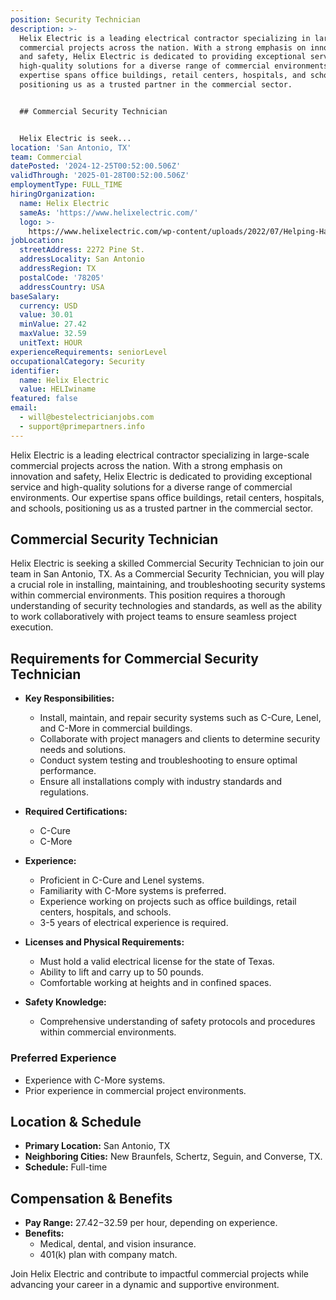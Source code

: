```yaml
---
position: Security Technician
description: >-
  Helix Electric is a leading electrical contractor specializing in large-scale
  commercial projects across the nation. With a strong emphasis on innovation
  and safety, Helix Electric is dedicated to providing exceptional service and
  high-quality solutions for a diverse range of commercial environments. Our
  expertise spans office buildings, retail centers, hospitals, and schools,
  positioning us as a trusted partner in the commercial sector.


  ## Commercial Security Technician


  Helix Electric is seek...
location: 'San Antonio, TX'
team: Commercial
datePosted: '2024-12-25T00:52:00.506Z'
validThrough: '2025-01-28T00:52:00.506Z'
employmentType: FULL_TIME
hiringOrganization:
  name: Helix Electric
  sameAs: 'https://www.helixelectric.com/'
  logo: >-
    https://www.helixelectric.com/wp-content/uploads/2022/07/Helping-Hands-Logo_Blue-e1656694113799.jpg
jobLocation:
  streetAddress: 2272 Pine St.
  addressLocality: San Antonio
  addressRegion: TX
  postalCode: '78205'
  addressCountry: USA
baseSalary:
  currency: USD
  value: 30.01
  minValue: 27.42
  maxValue: 32.59
  unitText: HOUR
experienceRequirements: seniorLevel
occupationalCategory: Security
identifier:
  name: Helix Electric
  value: HELIwiname
featured: false
email:
  - will@bestelectricianjobs.com
  - support@primepartners.info
---
```




Helix Electric is a leading electrical contractor specializing in large-scale commercial projects across the nation. With a strong emphasis on innovation and safety, Helix Electric is dedicated to providing exceptional service and high-quality solutions for a diverse range of commercial environments. Our expertise spans office buildings, retail centers, hospitals, and schools, positioning us as a trusted partner in the commercial sector.

## Commercial Security Technician

Helix Electric is seeking a skilled Commercial Security Technician to join our team in San Antonio, TX. As a Commercial Security Technician, you will play a crucial role in installing, maintaining, and troubleshooting security systems within commercial environments. This position requires a thorough understanding of security technologies and standards, as well as the ability to work collaboratively with project teams to ensure seamless project execution.

## Requirements for Commercial Security Technician

- **Key Responsibilities:**
  - Install, maintain, and repair security systems such as C-Cure, Lenel, and C-More in commercial buildings.
  - Collaborate with project managers and clients to determine security needs and solutions.
  - Conduct system testing and troubleshooting to ensure optimal performance.
  - Ensure all installations comply with industry standards and regulations.

- **Required Certifications:**
  - C-Cure
  - C-More

- **Experience:**
  - Proficient in C-Cure and Lenel systems.
  - Familiarity with C-More systems is preferred.
  - Experience working on projects such as office buildings, retail centers, hospitals, and schools.
  - 3-5 years of electrical experience is required.

- **Licenses and Physical Requirements:**
  - Must hold a valid electrical license for the state of Texas.
  - Ability to lift and carry up to 50 pounds.
  - Comfortable working at heights and in confined spaces.

- **Safety Knowledge:**
  - Comprehensive understanding of safety protocols and procedures within commercial environments.

### Preferred Experience

- Experience with C-More systems.
- Prior experience in commercial project environments.

## Location & Schedule

- **Primary Location:** San Antonio, TX
- **Neighboring Cities:** New Braunfels, Schertz, Seguin, and Converse, TX.
- **Schedule:** Full-time

## Compensation & Benefits

- **Pay Range:** $27.42-$32.59 per hour, depending on experience.
- **Benefits:**
  - Medical, dental, and vision insurance.
  - 401(k) plan with company match.

Join Helix Electric and contribute to impactful commercial projects while advancing your career in a dynamic and supportive environment.
